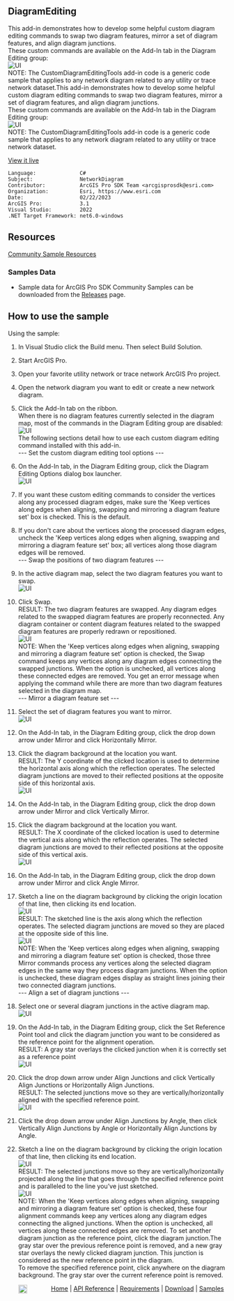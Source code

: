 ## DiagramEditing

<!-- TODO: Write a brief abstract explaining this sample -->
This add-in demonstrates how to develop some helpful custom diagram editing commands to swap two diagram features, mirror a set of diagram features, and align diagram junctions.  
These custom commands are available on the Add-In tab in the Diagram Editing group:  
![UI](Screenshots/CustomDiagramEditingTools_Tab.png)  
NOTE: The CustomDiagramEditingTools add-in code is a generic code sample that applies to any network diagram related to any utility or trace network dataset.This add-in demonstrates how to develop some helpful custom diagram editing commands to swap two diagram features, mirror a set of diagram features, and align diagram junctions.  
These custom commands are available on the Add-In tab in the Diagram Editing group:  
![UI](Screenshots/CustomDiagramEditingTools_Tab.png)  
NOTE: The CustomDiagramEditingTools add-in code is a generic code sample that applies to any network diagram related to any utility or trace network dataset.  
  


<a href="https://pro.arcgis.com/en/pro-app/sdk/" target="_blank">View it live</a>

<!-- TODO: Fill this section below with metadata about this sample-->
```
Language:              C#
Subject:               NetworkDiagram
Contributor:           ArcGIS Pro SDK Team <arcgisprosdk@esri.com>
Organization:          Esri, https://www.esri.com
Date:                  02/22/2023
ArcGIS Pro:            3.1
Visual Studio:         2022
.NET Target Framework: net6.0-windows
```

## Resources

[Community Sample Resources](https://github.com/Esri/arcgis-pro-sdk-community-samples#resources)

### Samples Data

* Sample data for ArcGIS Pro SDK Community Samples can be downloaded from the [Releases](https://github.com/Esri/arcgis-pro-sdk-community-samples/releases) page.  

## How to use the sample
<!-- TODO: Explain how this sample can be used. To use images in this section, create the image file in your sample project's screenshots folder. Use relative url to link to this image using this syntax: ![My sample Image](FacePage/SampleImage.png) -->
Using the sample:    
  
1. In Visual Studio click the Build menu. Then select Build Solution.    
1. Start ArcGIS Pro.    
1. Open your favorite utility network or trace network ArcGIS Pro project.  
1. Open the network diagram you want to edit or create a new network diagram.  
1. Click the Add-In tab on the ribbon.  
When there is no diagram features currently selected in the diagram map, most of the commands in the Diagram Editing group are disabled:  
![UI](Screenshots/CustomDiagramEditingTools_Tab.png)  
The following sections detail how to use each custom diagram editing command installed with this add-in.  
--- Set the custom diagram editing tool options ---  
  
1. On the Add-In tab, in the Diagram Editing group, click the Diagram Editing Options dialog box launcher.  
![UI](Screenshots/DiagramEditingOptions.png)  
  
1. If you want these custom editing commands to consider the vertices along any processed diagram edges, make sure the 'Keep vertices along edges when aligning, swapping and mirroring a diagram feature set' box is checked. This is the default.  
1. If you don't care about the vertices along the processed diagram edges, uncheck the 'Keep vertices along edges when aligning, swapping and mirroring a diagram feature set' box; all vertices along those diagram edges will be removed.  
--- Swap the positions of two diagram features ---  
  
1. In the active diagram map, select the two diagram features you want to swap.  
![UI](Screenshots/BeforeSwap.png)  
  
1. Click Swap.  
RESULT: The two diagram features are swapped. Any diagram edges related to the swapped diagram features are properly reconnected. Any diagram container or content diagram features related to the swapped diagram features are properly redrawn or repositioned.  
![UI](Screenshots/AfterSwap.png)  
NOTE: When the 'Keep vertices along edges when aligning, swapping and mirroring a diagram feature set' option is checked, the Swap command keeps any vertices along any diagram edges connecting the swapped junctions. When the option is unchecked, all vertices along these connected edges are removed. You get an error message when applying the command while there are more than two diagram features selected in the diagram map.  
--- Mirror a diagram feature set ---  
  
1. Select the set of diagram features you want to mirror.  
![UI](Screenshots/BeforeMirror.png)  
  
1. On the Add-In tab, in the Diagram Editing group, click the drop down arrow under Mirror and click Horizontally Mirror.  
1. Click the diagram background at the location you want.  
RESULT: The Y coordinate of the clicked location is used to determine the horizontal axis along which the reflection operates. The selected diagram junctions are moved to their reflected positions at the opposite side of this horizontal axis.  
![UI](Screenshots/AfterMirror1.png)  
  
1. On the Add-In tab, in the Diagram Editing group, click the drop down arrow under Mirror and click Vertically Mirror.  
1. Click the diagram background at the location you want.  
RESULT: The X coordinate of the clicked location is used to determine the vertical axis along which the reflection operates. The selected diagram junctions are moved to their reflected positions at the opposite side of this vertical axis.  
![UI](Screenshots/AfterMirror2.png)  
  
1. On the Add-In tab, in the Diagram Editing group, click the drop down arrow under Mirror and click Angle Mirror.  
1. Sketch a line on the diagram background by clicking the origin location of that line, then clicking its end location.  
![UI](Screenshots/SketchedLineBeforeMirror3.png)  
RESULT: The sketched line is the axis along which the reflection operates. The selected diagram junctions are moved so they are placed at the opposite side of this line.  
![UI](Screenshots/AfterMirror3.png)  
NOTE: When the 'Keep vertices along edges when aligning, swapping and mirroring a diagram feature set' option is checked, those three Mirror commands process any vertices along the selected diagram edges in the same way they process diagram junctions. When the option is unchecked, these diagram edges display as straight lines joining their two connected diagram junctions.  
--- Align a set of diagram junctions ---  
  
1. Select one or several diagram junctions in the active diagram map.  
![UI](Screenshots/BeforeAlign.png)  
  
1. On the Add-In tab, in the Diagram Editing group, click the Set Reference Point tool and click the diagram junction you want to be considered as the reference point for the alignment operation.  
RESULT: A gray star overlays the clicked junction when it is correctly set as a reference point  
![UI](Screenshots/BeforeAlign_ReferencePointSet.png)  
  
1. Click the drop down arrow under Align Junctions and click Vertically Align Junctions or Horizontally Align Junctions.  
RESULT: The selected junctions move so they are vertically/horizontally aligned with the specified reference point.  
![UI](Screenshots/AfterAlign1.png)  
  
1. Click the drop down arrow under Align Junctions by Angle, then click Vertically Align Junctions by Angle or Horizontally Align Junctions by Angle.  
1. Sketch a line on the diagram background by clicking the origin location of that line, then clicking its end location.  
![UI](Screenshots/SketchedLineBeforeAlign2.png)  
RESULT: The selected junctions move so they are vertically/horizontally projected along the line that goes through the specified reference point and is paralleled to the line you’ve just sketched.  
![UI](Screenshots/AfterAlign3.png)  
NOTE: When the 'Keep vertices along edges when aligning, swapping and mirroring a diagram feature set' option is checked, these four alignment commands keep any vertices along any diagram edges connecting the aligned junctions. When the option is unchecked, all vertices along these connected edges are removed. To set another diagram junction as the reference point, click the diagram junction.The gray star over the previous reference point is removed, and a new gray star overlays the newly clicked diagram junction. This junction is considered as the new reference point in the diagram.  
To remove the specified reference point, click anywhere on the diagram background. The gray star over the current reference point is removed.  
  


<!-- End -->

&nbsp;&nbsp;&nbsp;&nbsp;&nbsp;&nbsp;<img src="https://esri.github.io/arcgis-pro-sdk/images/ArcGISPro.png"  alt="ArcGIS Pro SDK for Microsoft .NET Framework" height = "20" width = "20" align="top"  >
&nbsp;&nbsp;&nbsp;&nbsp;&nbsp;&nbsp;&nbsp;&nbsp;&nbsp;&nbsp;&nbsp;&nbsp;
[Home](https://github.com/Esri/arcgis-pro-sdk/wiki) | <a href="https://pro.arcgis.com/en/pro-app/latest/sdk/api-reference" target="_blank">API Reference</a> | [Requirements](https://github.com/Esri/arcgis-pro-sdk/wiki#requirements) | [Download](https://github.com/Esri/arcgis-pro-sdk/wiki#installing-arcgis-pro-sdk-for-net) | <a href="https://github.com/esri/arcgis-pro-sdk-community-samples" target="_blank">Samples</a>
